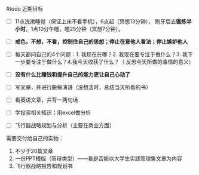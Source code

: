 #todo 
近期目标
- [ ] 11点洗漱睡觉（保证上床不看手机），6点起（冥想13分钟）， 刷牙后去**锻炼半小时**。1点10分午睡，睡25分钟（冥想7分钟）。
- [ ] **戒色。不想，不看，控制住自己的思想；停止在意他人看法；停止嫉妒他人**
- [ ] 每天都问自己的4个问题：1. 我现在在哪？2. 我现在要专注于做什么？3. 我下一步要专注于做什么？4.我今天收获了什么？（ 反思今天所做的事情的意义）
- [ ] **没有什么比赚钱和提升自己的能力更让自己心动了** 
- [ ] 写文章，并进行脱稿演讲（没想法时，总结当天所看的书）
- [ ] 看英语文章，并背一两句话
- [ ] 学投资相关知识；用excel做分析
- [ ] 飞行器战略规划与分析（主要在商业方面）


需要交付给自己的实物：

1. 不少于20篇文章
2. 一份PPT模版（答辩类型）——看是否能以大学生实践管理集文章为内容
3. 飞行器战略报告和规划书